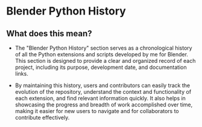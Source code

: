 # Blender Python History

## What does this mean?

- The "Blender Python History" section serves as a chronological history of all the Python extensions and scripts developed by me for Blender. This section is designed to provide a clear and organized record of each project, including its purpose, development date, and documentation links.

- By maintaining this history, users and contributors can easily track the evolution of the repository, understand the context and functionality of each extension, and find relevant information quickly. It also helps in showcasing the progress and breadth of work accomplished over time, making it easier for new users to navigate and for collaborators to contribute effectively.

<!-- Each entry in this section includes:

- **Project Name:** The title of the extension or script.
- **Description:** A brief overview of what the project does and its key features.
- **Creation Date:** When the project was developed or last updated.
- **Documentation:** Links to detailed documentation or README files specific to each project.

This approach ensures that all projects are documented consistently, facilitating better maintenance, usage, and collaboration. -->

<!-- ## Índice

- [Introdução](#introdução)
- [Instalação](#instalação)
- [Uso](#uso)
- [Projetos e Extensões](#projetos-e-extensões)
- [Contribuição](#contribuição)
- [Licença](#licença) -->
<!-- 
## Introdução

Este repositório contém uma coleção de extensões e scripts em Python desenvolvidos para o Blender. Cada projeto é documentado detalhadamente para facilitar o entendimento e o uso.

## Instalação

1. Clone este repositório:

```sh
   git clone https://github.com/seu-usuario/nome-do-repositorio.git
``` -->
